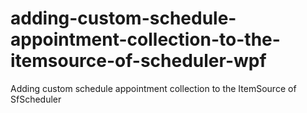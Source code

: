 # adding-custom-schedule-appointment-collection-to-the-itemsource-of-scheduler-wpf
Adding custom schedule appointment collection to the ItemSource of SfScheduler
